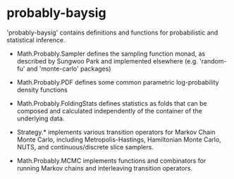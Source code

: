 probably-baysig
===============

'probably-baysig' contains definitions and functions for probabilistic and
statistical inference.

* Math.Probably.Sampler defines the sampling function
  monad, as described by Sungwoo Park and implemented
  elsewhere (e.g. 'random-fu' and 'monte-carlo' packages)

* Math.Probably.PDF defines some common parametric
  log-probability density functions

* Math.Probably.FoldingStats defines statistics as folds
  that can be composed and calculated independently of the
  container of the underlying data.

* Strategy.\* implements various transition operators for
  Markov Chain Monte Carlo, including Metropolis-Hastings,
  Hamiltonian Monte Carlo, NUTS, and continuous/discrete
  slice samplers.

* Math.Probably.MCMC implements functions and combinators
  for running Markov chains and interleaving transition
  operators.

